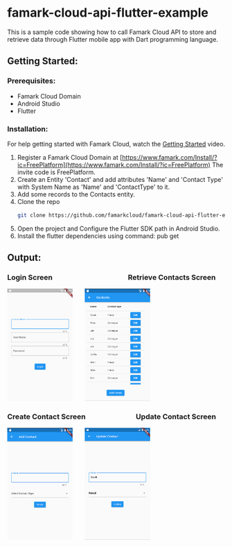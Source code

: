 # famark-cloud-api-flutter-example
This is a sample code showing how to call Famark Cloud API to store and retrieve data through Flutter mobile app with Dart programming language.

## Getting Started:

### Prerequisites:
* Famark Cloud Domain
* Android Studio
* Flutter

### Installation:
For help getting started with Famark Cloud, watch the [Getting Started](https://www.youtube.com/watch?v=zo64uiMoiaA) video.

1. Register a Famark Cloud Domain at [https://www.famark.com/Install/?ic=FreePlatform](https://www.famark.com/Install/?ic=FreePlatform) The invite code is FreePlatform. 
2. Create an Entity 'Contact' and add attributes 'Name' and 'Contact Type' with System Name as 'Name' and 'ContactType' to it.
3. Add some records to the Contacts entity.
4. Clone the repo
   ```sh
   git clone https://github.com/famarkcloud/famark-cloud-api-flutter-example.git
   ```
5. Open the project and Configure the Flutter SDK path in Android Studio.
6. Install the flutter dependencies using command: pub get

## Output:

### Login Screen &nbsp;&nbsp; &nbsp; &nbsp; &nbsp;&nbsp; &nbsp; &nbsp; &nbsp;&nbsp; &nbsp; &nbsp; &nbsp;&nbsp; &nbsp; &nbsp; &nbsp; &nbsp; &nbsp; &nbsp; &nbsp;&nbsp; &nbsp; &nbsp; &nbsp;Retrieve Contacts Screen

<img alt="ScreenShots/LoginScreen" src="ScreenShots/LoginScreen.png" width="30%">&nbsp; &nbsp; &nbsp; &nbsp;<img alt="ScreenShots/DisplayContactRecordsScreen" src="ScreenShots/DisplayContactRecordsScreen.png" width="30%">

### Create Contact Screen &nbsp;&nbsp; &nbsp; &nbsp; &nbsp;&nbsp; &nbsp; &nbsp; &nbsp; &nbsp; &nbsp; &nbsp; &nbsp;&nbsp; &nbsp; &nbsp; Update Contact Screen

<img alt="ScreenShots/CreateContactScreen" src="ScreenShots/CreateContactScreen.png" width="30%">&nbsp; &nbsp; &nbsp; &nbsp;<img alt="ScreenShots/UpdateContactScreen" src="ScreenShots/UpdateContactScreen.png" width="30%">
